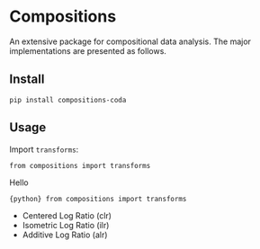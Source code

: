 # Compositions

An extensive package for compositional data analysis. The major implementations are presented as follows.

## Install

``` pip install compositions-coda ```

## Usage

Import ```transforms```:

<pre><code>from compositions import transforms</code></pre>

Hello

```{python} from compositions import transforms```

- Centered Log Ratio (clr)
- Isometric Log Ratio (ilr)
- Additive Log Ratio (alr)
